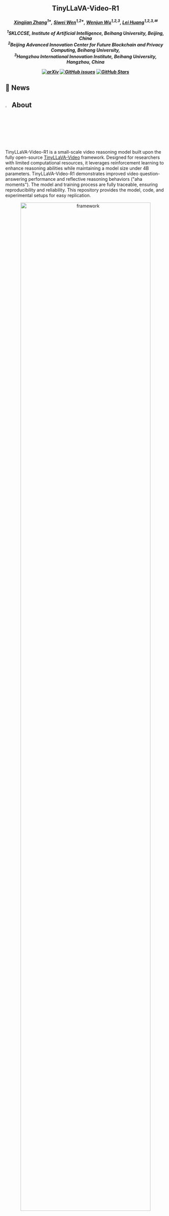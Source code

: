 <h2 align="center">TinyLLaVA-Video-R1
</a>

<h5 align="center">
<div align="center">

[Xingjian Zhang](https://scholar.google.com/citations?user=H34fwioAAAAJ&hl=zh-CN)<sup>1*</sup>,
[Siwei Wen](https://scholar.google.com/citations?user=kJRiUYwAAAAJ&hl=zh-CN)<sup>1,2*</sup>,
[Wenjun Wu](https://iai.buaa.edu.cn/info/1013/1093.htm)<sup>1,2,3</sup>, 
[Lei Huang](https://huangleibuaa.github.io/)<sup>1,2,3,✉</sup>

<sup>1</sup>SKLCCSE, Institute of Artificial Intelligence, Beihang University, Beijing, China<br>
<sup>2</sup>Beijing Advanced Innovation Center for Future Blockchain and Privacy Computing, Beihang University, <br>
<sup>3</sup>Hangzhou International Innovation Institute, Beihang University, Hangzhou, China

</div>

<div align="center">

[![arXiv](https://img.shields.io/badge/Arxiv-2503.14905-AD1C18.svg?logo=arXiv)](https://github.com/ZhangXJ199/TinyLLaVA-Video-R1)
[![GitHub issues](https://img.shields.io/github/issues/ZhangXJ199/TinyLLaVA-Video-R1?color=critical&label=Issues)](https://github.com/ZhangXJ199/TinyLLaVA-Video-R1)
[![GitHub Stars](https://img.shields.io/github/stars/ZhangXJ199/TinyLLaVA-Video-R1?style=social)](https://github.com/ZhangXJ199/TinyLLaVA-Video-R1)

</div>

## 📰 News

## <img id="painting_icon" width="3%" src="https://cdn-icons-png.flaticon.com/256/2435/2435606.png"> About
TinyLLaVA-Video-R1 is a small-scale video reasoning model built upon the fully open-source [TinyLLaVA-Video](https://github.com/ZhangXJ199/TinyLLaVA-Video) framework. Designed for researchers with limited computational resources, it leverages reinforcement learning to enhance reasoning abilities while maintaining a model size under 4B parameters. TinyLLaVA-Video-R1 demonstrates improved video question-answering performance and reflective reasoning behaviors ("aha moments"). The model and training process are fully traceable, ensuring reproducibility and reliability. This repository provides the model, code, and experimental setups for easy replication.

<div align="center">
<img src="images/case.png" alt="framework" width="90%" height="auto">
</div>

## 🛠️ Installation

1. Clone this repository and navigate to the folder
```bash
git clone https://github.com/ZhangXJ199/TinyLLaVA-Video-R1.git
cd TinyLLaVA-Video-R1
```

2. Create a conda environment, activate it and install Packages
```Shell
conda create -n tinyllava_video python=3.10 -y
conda activate tinyllava_video
pip install --upgrade pip  # enable PEP 660 support
pip install -e .
```

3. Install additional packages
```Shell
pip install flash-attn --no-build-isolation
```
##### Upgrade to the latest code base

```Shell
git pull
pip install -e .
```

## 📌 Usage

### 1. Data Preparation
We select multiple choice questions from the NextQA subset of [LLaVA-Video-178K](https://huggingface.co/datasets/lmms-lab/LLaVA-Video-178K) as training data. To maintain manageable training time with limited computational resources, we only choose the subset of data with a duration of 0 to 30 seconds, which contains 5,496 samples. The training data can be downloaded from [here](https://huggingface.co/datasets/Zhang199/TinyLLaVA-Video-R1-training-data).

#### Organize Data

Organize the files and annotation files as follows in ``path/to/your/dataset``:

```Shell
dataset
├── NextQA
│   ├── NExTVideo
├── nextqa_0-30s.jsonl
├── nextqa-coldstart-16.json
```

### 2. Train

#### 1. Cold Start

**Option1**: You can directly download [TinyLLaVA-Video-ColdStart](https://huggingface.co/Zhang199/TinyLLaVA-Video-Coldstart_NextQA_16).

**Option2**: You can train the model yourself: 

Replace data paths and model paths with yours in `scripts/train/train_qwen2_coldstart.sh`

```bash
bash scripts/train/train_qwen2_coldstart.sh
```

#### 2. GRPO Training

Replace data paths, output_dir and adjust GPU ids (localhost) with yours in `scripts/train/train_qwen2_reason_nextqa.sh`

```bash
bash scripts/train/train_qwen2_reason_nextqa.sh
```

### 3. Evaluation

We currently provide evaluations on 4 benchmarks, including [Video-MME](https://video-mme.github.io/home_page.html#leaderboard), [MVBench](https://huggingface.co/datasets/OpenGVLab/MVBench), [MLVU](https://github.com/JUNJIE99/MLVU), [MMVU](https://github.com/yale-nlp/MMVU).

#### Video-MME

1. Download [Video-MME](https://huggingface.co/datasets/lmms-lab/Video-MME) and put it under ``path/to/your/dataset/eval/Video-MME``.
2. Please change ``MODEL_PATH``, ``MODEL_NAME``, ``EVAL_DIR``, ``conv-mode`` and ``duration`` in ``scripts/eval/videomme.sh``. There are three types of ``duration`` available for testing: ``short``, ``medium``, and ``long``.
3. Please use the following command for single-gpu inference.
   ```bash
   CUDA_VISIBLE_DEVICES=0 bash scripts/eval/videomme.sh
   ```

#### MVBench

1. Download [MVBench](https://huggingface.co/datasets/OpenGVLab/MVBench) and put it under ``path/to/your/dataset/eval/MVBench``.
2. Please change ``MODEL_PATH``, ``MODEL_NAME``, ``EVAL_DIR`` and ``conv-mode`` in ``scripts/eval/mvbench.sh``.
3. Please use the following command for single-gpu inference.
   ```bash
   CUDA_VISIBLE_DEVICES=0 bash scripts/eval/mvbench.sh
   ```

#### MLVU

1. Download [MLVU](https://huggingface.co/datasets/MLVU/MVLU) and put it under ``path/to/your/dataset/eval/MLVU``.
2. Please change ``MODEL_PATH``, ``MODEL_NAME``, ``EVAL_DIR`` and ``conv-mode`` in ``scripts/eval/mlvu.sh``.
3. Please use the following command for single-gpu inference.
   ```bash
   CUDA_VISIBLE_DEVICES=0 bash scripts/eval/mlvu.sh
   ```

#### MMVU

1. Download [MMVU](https://huggingface.co/datasets/yale-nlp/MMVU) and put it under ``path/to/your/dataset/eval/MMVU``.
2. Please change ``MODEL_PATH``, ``MODEL_NAME``, ``EVAL_DIR`` and ``conv-mode`` in ``scripts/eval/mmvu.sh``.
3. Please use the following command for single-gpu inference.
   ```bash
   CUDA_VISIBLE_DEVICES=0 bash scripts/eval/mmvu.sh

### Quick Inference Scripts

1. Please change ``model_path``, ``prompt`` and ``video_file`` in ``eval.py``.
2.  Please use the following command for single-gpu inference.
   ```bash
   CUDA_VISIBLE_DEVICES=0 python eval.py
   ```

## 📊 Results
The performance of TinyLLaVA-Video-R1 on multiple benchmarks. "Option" indicates that the model only needs to answer with the selected choice, while "Reason" means the model must output both the answer and the reasoning process according to the format requirements. Here, MMVU is categorized as a video reasoning benchmark, the remaining benchmarks are designed for general-purpose video evaluation. The best results are indicated by boldface.

<div align="center">
<img src="images/result.jpg" alt="framework" width="75%" height="auto">
</div>

The performance of TinyLLaVA-Video-R1 is significantly higher than TinyLLaVA-Video-ColdStart, especially in benchmarks that test reasoning abilities such as MMVU. Moreover, it outperforms TinyLLaVA-Video-SFT across all benchmarks, highlighting the effectiveness of the reinforcement learning approach employed.

## <img id="painting_icon" width="3%" src="https://cdn-icons-png.flaticon.com/256/3176/3176298.png"> Aha Moment 

TinyLLaVA-Video-R1 exhibits "aha moments" where it revisits and refines its initial reasoning. As shown in the image below, the model self-corrects by evaluating different options and improving its responses, which enhances accuracy and interpretability. This reflective behavior distinguishes it from traditional models, offering greater transparency in the reasoning process.

<div align="center">
<img src="images/aha_moment.jpg" alt="framework" width="90%" height="auto">
</div>

## 📝 Citation



## 📨 Contact

If you have any questions or suggestions, please feel free to contact us at [zhangxingjian@buaa.edu.cn](zhangxingjian@buaa.edu.cn).

## ❤️ Community efforts
* This repository is based on [TinyLLaVA-Video](https://github.com/ZhangXJ199/TinyLLaVA-Video) project.
* The implementation of the GRPO algorithm refers to the [open-r1-multimodal](https://github.com/EvolvingLMMs-Lab/open-r1-multimodal) project. Great work!
